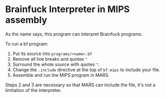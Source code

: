 # Brainfuck Interpreter in MIPS assembly

As the name says, this program can interpret Brainfuck programs.

To run a bf program:
  1. Put its source into `programs/<name>.bf`
  2. Remove all line breaks and quotes `"`
  3. Surround the whole source with quotes `"`.
  4. Change the `.include` directive at the top of `bf.mips` to include your file.
  5. Assemble and run the MIPS program in MARS.

Steps 2 and 3 are necessary so that MARS can include the file, it's not a limitation of the interpreter.

